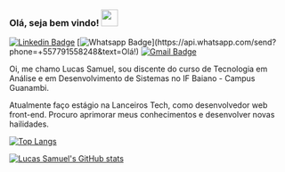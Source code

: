 ### Olá, seja bem vindo! <img src="https://raw.githubusercontent.com/MartinHeinz/MartinHeinz/master/wave.gif" width="30px">

[![Linkedin Badge](https://img.shields.io/badge/-LinkedIn-blue?style=flat-square&logo=Linkedin&logoColor=white&link=https://www.linkedin.com/public-profile/settings?trk=d_flagship3_profile_self_view_public_profile&lipi=urn%3Ali%3Apage%3Ad_flagship3_profile_self_edit_top_card%3BhWWolCT9TjmwGVwHw2C0fw%3D%3D)](https://www.linkedin.com/public-profile/settings?trk=d_flagship3_profile_self_view_public_profile&lipi=urn%3Ali%3Apage%3Ad_flagship3_profile_self_edit_top_card%3BhWWolCT9TjmwGVwHw2C0fw%3D%3D)
[![Whatsapp Badge](https://img.shields.io/badge/-Whatsapp-4CA143?style=flat-square&labelColor=4CA143&logo=whatsapp&logoColor=white&link=https://api.whatsapp.com/send?phone=+557791558248&text=Olá!)](https://api.whatsapp.com/send?phone=+557791558248&text=Olá!)
[![Gmail Badge](https://img.shields.io/badge/-Gmail-c14438?style=flat-square&logo=Gmail&logoColor=white&link=mailto:araujo.lucassamuel@gmail.com)](mailto:araujo.lucassamuel@gmail.com)


Oi, me chamo Lucas Samuel, sou discente do curso de Tecnologia em Análise e em Desenvolvimento de Sistemas no IF Baiano - Campus Guanambi. 

Atualmente faço estágio na Lanceiros Tech, como desenvolvedor web front-end.
Procuro aprimorar meus conhecimentos e desenvolver novas hailidades.


[![Top Langs](https://github-readme-stats.vercel.app/api/top-langs/?username=lucasamuel&theme=dark&layout=compact)](https://github.com/anuraghazra/github-readme-stats)

[![Lucas Samuel's GitHub stats](https://github-readme-stats.vercel.app/api?username=lucasamuel&count_private=true&theme=dark&show_icons=true)](https://github.com/anuraghazra/github-readme-stats)


